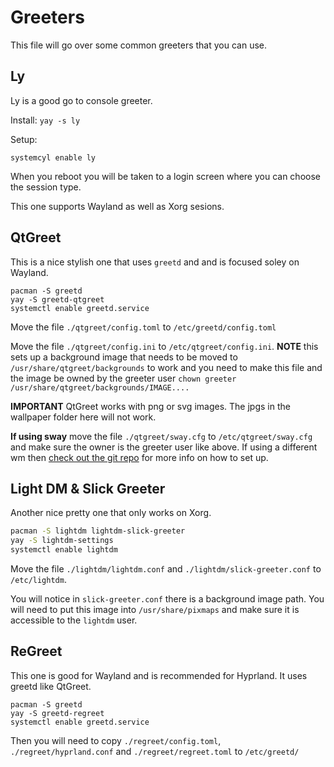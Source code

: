 # Greeters

This file will go over some common greeters that you can use.

## Ly

Ly is a good go to console greeter.

Install: `yay -s ly`

Setup:
```
systemcyl enable ly
```

When you reboot you will be taken to a login screen where you can choose the session type.

This one supports Wayland as well as Xorg sesions.

## QtGreet

This is a nice stylish one that uses `greetd` and and is focused soley on Wayland.

```
pacman -S greetd
yay -S greetd-qtgreet
systemctl enable greetd.service
```

Move the file `./qtgreet/config.toml` to `/etc/greetd/config.toml`

Move the file `./qtgreet/config.ini` to `/etc/qtgreet/config.ini`. **NOTE** this sets up a background image that needs to be moved to `/usr/share/qtgreet/backgrounds` to work and you need to make this file and the image be owned by the greeter user `chown greeter /usr/share/qtgreet/backgrounds/IMAGE....`

**IMPORTANT** QtGreet works with png or svg images. The jpgs in the wallpaper folder here will not work.

**If using sway** move the file `./qtgreet/sway.cfg` to `/etc/qtgreet/sway.cfg` and make sure the owner is the greeter user like above. If using a different wm then [check out the git repo](https://github.com/marcusbritanicus/QtGreet) for more info on how to set up.

## Light DM & Slick Greeter

Another nice pretty one that only works on Xorg.

```bash
pacman -S lightdm lightdm-slick-greeter
yay -S lightdm-settings
systemctl enable lightdm
```

Move the file `./lightdm/lightdm.conf` and `./lightdm/slick-greeter.conf` to `/etc/lightdm`.

You will notice in `slick-greeter.conf` there is a background image path. You will need to put this image into `/usr/share/pixmaps` and make sure it is accessible to the `lightdm` user.

## ReGreet

This one is good for Wayland and is recommended for Hyprland. It uses greetd like QtGreet.

```
pacman -S greetd
yay -S greetd-regreet
systemctl enable greetd.service
```

Then you will need to copy `./regreet/config.toml`, `./regreet/hyprland.conf` and `./regreet/regreet.toml` to `/etc/greetd/`
